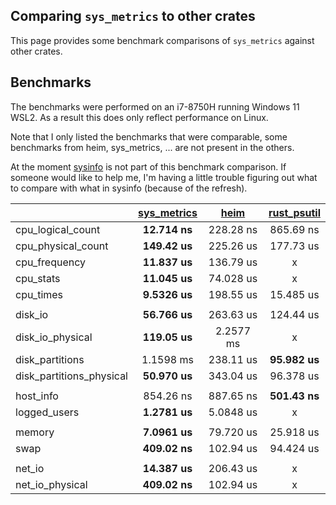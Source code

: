 Comparing `sys_metrics` to other crates
-------------

This page provides some benchmark comparisons of `sys_metrics` against other crates.

Benchmarks
-------------
The benchmarks were performed on an i7-8750H running Windows 11 WSL2.
As a result this does only reflect performance on Linux.

Note that I only listed the benchmarks that were comparable, some benchmarks from heim, sys_metrics, ... are not present in the others. 

At the moment [sysinfo](https://github.com/GuillaumeGomez/sysinfo) is not part of this benchmark comparison. If someone would like to help me, I'm having a little trouble figuring out what to compare with what in sysinfo (because of the refresh).

|                | [sys_metrics](https://github.com/Martichou/sys_metrics)      | [heim](https://github.com/heim-rs/heim)   | [rust_psutil](https://github.com/rust-psutil/rust-psutil) |
|-|:-:|:-:|:-:|
| cpu_logical_count | **12.714 ns** | 228.28 ns | 865.69 ns |
| cpu_physical_count | **149.42 us** | 225.26 us | 177.73 us |
| cpu_frequency | **11.837 us** | 136.79 us | x |
| cpu_stats | **11.045 us** | 74.028 us | x |
| cpu_times | **9.5326 us** | 198.55 us | 15.485 us |
|||||
| disk_io | **56.766 us** | 263.63 us | 124.44 us |
| disk_io_physical | **119.05 us** | 2.2577 ms | x |
| disk_partitions | 1.1598 ms | 238.11 us | **95.982 us** |
| disk_partitions_physical | **50.970 us** | 343.04 us | 96.378 us |
|||||
| host_info | 854.26 ns | 887.65 ns | **501.43 ns** |
| logged_users | **1.2781 us** | 5.0848 us | x |
|||||
| memory | **7.0961 us** | 79.720 us | 25.918 us |
| swap | **409.02 ns** | 102.94 us | 94.424 us |
|||||
| net_io | **14.387 us** | 206.43 us | x |
| net_io_physical | **409.02 ns** | 102.94 us | x |
